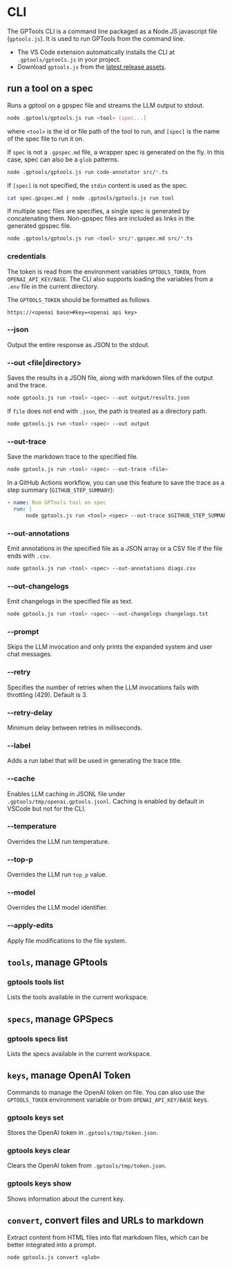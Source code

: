 # CLI

The GPTools CLI is a command line packaged as a Node.JS javascript file (`gptools.js`). It is used to run GPTools from the command line.

-   The VS Code extension automatically installs the CLI at `.gptools/gptools.js` in your project.
-   Download `gptools.js` from the [latest release assets](https://github.com/microsoft/gptools/releases/latest).

## run a tool on a spec

Runs a gptool on a gpspec file and streams the LLM output to stdout.

```bash
node .gptools/gptools.js run <tool> [spec...]
```

where `<tool>` is the id or file path of the tool to run, and `[spec]` is the name of the spec file to run it on.

If `spec` is not a `.gpspec.md` file, a wrapper spec is generated on the fly. In this case, spec can also be a `glob` patterns.

```bash
node .gptools/gptools.js run code-annotator src/*.ts
```

If `[spec]` is not specified, the `stdin` content is used as the spec.

```bash
cat spec.gpspec.md | node .gptools/gptools.js run tool
```

If multiple spec files are specifies, a single spec is generated by concatenating them. Non-gpspec files are included as links in the generated gpspec file.

```bash
node .gptools/gptools.js run <tool> src/*.gpspec.md src/*.ts
```

### credentials

The token is read from the environment variables `GPTOOLS_TOKEN`, from `OPENAI_API_KEY/BASE`.
The CLI also supports loading the variables from a `.env` file in the current directory.

The `GPTOOLS_TOKEN` should be formatted as follows

    https://<openai base>#key=<openai api key>

### --json

Output the entire response as JSON to the stdout.

### --out <file|directory>

Saves the results in a JSON file, along with markdown files of the output and the trace.

```bash
node gptools.js run <tool> <spec> --out output/results.json
```

If `file` does not end with `.json`, the path is treated as a directory path.

```bash
node gptools.js run <tool> <spec> --out output
```

### --out-trace <file>

Save the markdown trace to the specified file.

```bash
node gptools.js run <tool> <spec> --out-trace <file>
```

In a GitHub Actions workflow, you can use this feature to save the trace as a step summary (`GITHUB_STEP_SUMMARY`):

```yaml
- name: Run GPTools tool on spec
  run: |
      node gptools.js run <tool> <spec> --out-trace $GITHUB_STEP_SUMMARY
```

### --out-annotations <file>

Emit annotations in the specified file as a JSON array or a CSV file if the file ends with `.csv`.

```bash
node gptools.js run <tool> <spec> --out-annotations diags.csv
```

### --out-changelogs <file>

Emit changelogs in the specified file as text.

```bash
node gptools.js run <tool> <spec> --out-changelogs changelogs.txt
```

### --prompt

Skips the LLM invocation and only prints the expanded system and user chat messages.

### --retry <number>

Specifies the number of retries when the LLM invocations fails with throttling (429).
Default is 3.

### --retry-delay <number>

Minimum delay between retries in milliseconds.

### --label <label>

Adds a run label that will be used in generating the trace title.

### --cache

Enables LLM caching in JSONL file under `.gptools/tmp/openai.gptools.jsonl`. Caching is enabled by default in VSCode
but not for the CLI.

### --temperature <number>

Overrides the LLM run temperature.

### --top-p <number>

Overrides the LLM run `top_p` value.

### --model <string>

Overrides the LLM model identifier.

### --apply-edits

Apply file modifications to the file system.

## `tools`, manage GPtools

### gptools tools list

Lists the tools available in the current workspace.

## `specs`, manage GPSpecs

### gptools specs list

Lists the specs available in the current workspace.

## `keys`, manage OpenAI Token

Commands to manage the OpenAI token on file. You can also use the `GPTOOLS_TOKEN` environment variable or from `OPENAI_API_KEY/BASE` keys.

### gptools keys set <token>

Stores the OpenAI token in `.gptools/tmp/token.json`.

### gptools keys clear

Clears the OpenAI token from `.gptools/tmp/token.json`.

### gptools keys show

Shows information about the current key.

## `convert`, convert files and URLs to markdown

Extract content from HTML files into flat markdown files, which can be better integrated into a prompt.

```
node gptools.js convert <glob>
```
